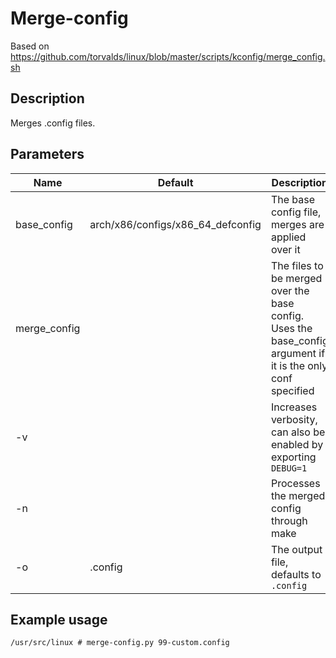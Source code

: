 # Merge-config

Based on https://github.com/torvalds/linux/blob/master/scripts/kconfig/merge_config.sh

## Description

Merges .config files.  


## Parameters

| Name	        | Default			                | Description												                                                    |
| ------------- | --------------------------------- | ------------------------------------------------------------------------------------------------------------- |
| base_config	| arch/x86/configs/x86_64_defconfig | The base config file, merges are applied over it								                                |
| merge_config	|				                    | The files to be merged over the base config.  Uses the base_config argument if it is the only conf specified  |
| -v		    |				                    | Increases verbosity, can also be enabled by exporting `DEBUG=1`						                        |
| -n		    | 				                    | Processes the merged config through make									                                    |
| -o		    | .config			                | The output file, defaults to `.config`									                                    |

## Example usage

` /usr/src/linux # merge-config.py 99-custom.config `

